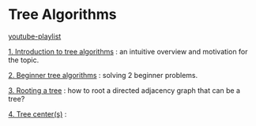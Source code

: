 # Tree Algorithms

[youtube-playlist](https://youtube.com/playlist?list=PLDV1Zeh2NRsDfGc8rbQ0_58oEZQVtvoIc&si=8E38jDEZ0503KeBs)

[1. Introduction to tree algorithms](videos/1/README.md) : an intuitive overview and motivation for the topic.

[2. Beginner tree algorithms](videos/2.%20Beginner%20tree%20algorithms/README.md) : solving 2 beginner problems.

[3. Rooting a tree](videos/3.%20Rooting%20a%20tree/README.md) :  how to root a directed adjacency graph that can be a tree?

[4. Tree center(s)](videos/4.%20Tree%20center(s)/README.md) :

